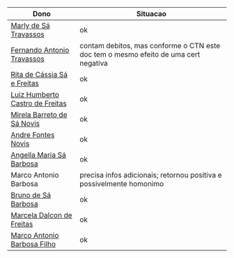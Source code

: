 Dono | Situacao
---- | ----
[Marly de Sá Travassos](processos_civeis_federal/marly.pdf)          | ok 
[Fernando Antonio Travassos](processos_civeis_federal/fernando.pdf)  | contam debitos, mas conforme o CTN este doc tem o mesmo efeito de uma cert negativa
[Rita de Cássia Sá e Freitas](processos_civeis_federal/rita.pdf)     | ok
[Luiz Humberto Castro de Freitas](processos_civeis_federal/luiz.pdf) | ok
[Mirela Barreto de Sá Novis](processos_civeis_federal/mirela.pdf)    | ok
[Andre Fontes Novis](processos_civeis_federal/andre.pdf)             | ok
[Angella Maria Sá Barbosa](processos_civeis_federal/angela.pdf)      | ok
Marco Antonio Barbosa                                                | precisa infos adicionais; retornou positiva e possivelmente homonimo
[Bruno de Sá Barbosa](processos_civeis_federal/bruno.pdf)            | ok
[Marcela Dalcon de Freitas](processos_civeis_federal/marcela.pdf)    | ok
[Marco Antonio Barbosa Filho](processos_civeis_federal/marco_antonio_barbosa_filho.pdf) | ok

